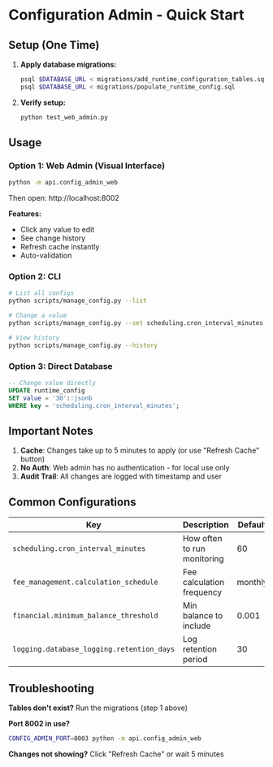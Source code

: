 # Configuration Admin - Quick Start

## Setup (One Time)

1. **Apply database migrations:**
   ```bash
   psql $DATABASE_URL < migrations/add_runtime_configuration_tables.sql
   psql $DATABASE_URL < migrations/populate_runtime_config.sql
   ```

2. **Verify setup:**
   ```bash
   python test_web_admin.py
   ```

## Usage

### Option 1: Web Admin (Visual Interface)
```bash
python -m api.config_admin_web
```
Then open: http://localhost:8002

**Features:**
- Click any value to edit
- See change history
- Refresh cache instantly
- Auto-validation

### Option 2: CLI
```bash
# List all configs
python scripts/manage_config.py --list

# Change a value
python scripts/manage_config.py --set scheduling.cron_interval_minutes 30

# View history
python scripts/manage_config.py --history
```

### Option 3: Direct Database
```sql
-- Change value directly
UPDATE runtime_config 
SET value = '30'::jsonb 
WHERE key = 'scheduling.cron_interval_minutes';
```

## Important Notes

1. **Cache**: Changes take up to 5 minutes to apply (or use "Refresh Cache" button)
2. **No Auth**: Web admin has no authentication - for local use only
3. **Audit Trail**: All changes are logged with timestamp and user

## Common Configurations

| Key | Description | Default |
|-----|-------------|---------|
| `scheduling.cron_interval_minutes` | How often to run monitoring | 60 |
| `fee_management.calculation_schedule` | Fee calculation frequency | monthly |
| `financial.minimum_balance_threshold` | Min balance to include | 0.001 |
| `logging.database_logging.retention_days` | Log retention period | 30 |

## Troubleshooting

**Tables don't exist?**
Run the migrations (step 1 above)

**Port 8002 in use?**
```bash
CONFIG_ADMIN_PORT=8003 python -m api.config_admin_web
```

**Changes not showing?**
Click "Refresh Cache" or wait 5 minutes